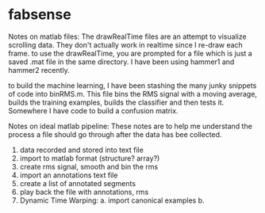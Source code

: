 fabsense
========

Notes on matlab files: 
The drawRealTime files are an attempt to visualize scrolling data. They don't actually work in realtime since I re-draw each frame. to use the drawRealTime, you are prompted for a file which is just a saved .mat file in the same directory. I have been using hammer1 and hammer2 recently. 

to build the machine learning, I have been stashing the many junky snippets of code into binRMS.m. This file bins the RMS signal with a moving average, builds the training examples, builds the classifier and then tests it. Somewhere I have code to build a confusion matrix. 

Notes on ideal matlab pipeline: These notes are to help me understand the process a file should go through after the data has bee collected. 
1. data recorded and stored into text file
2. import to matlab format (structure? array?)
3. create rms signal, smooth and bin the rms
4. import an annotations text file
5. create a list of annotated segments
6. play back the file with annotations, rms
7. Dynamic Time Warping:
	a. import canonical examples
	b. 



